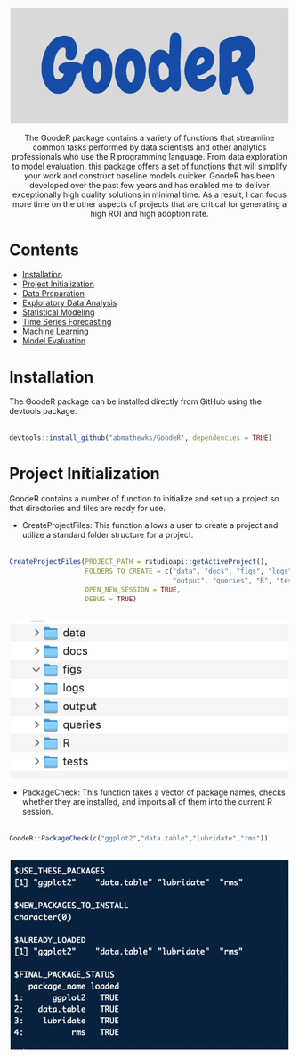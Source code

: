 
<p align = "center">
  <img width = "500" src = "https://github.com/abmathewks/GoodeR/blob/main/images/Logo.png">
</p>

<p align = "center">
  The GoodeR package contains a variety of functions that streamline common tasks performed by data scientists and
  other analytics professionals who use the R programming language. From data exploration to model evaluation, this 
  package offers a set of functions that will simplify your work and construct baseline models quicker. GoodeR has 
  been developed over the past few years and has enabled me to deliver exceptionally high quality solutions in minimal 
  time. As a result, I can focus more time on the other aspects of projects that are critical for generating a high ROI 
  and high adoption rate.
</p>


# Contents

- [Installation](#installation)
- [Project Initialization](#project-initialization)
- [Data Preparation](#data-preparation)
- [Exploratory Data Analysis](#exploratory-data-analysis)
- [Statistical Modeling](#statistical-modeling)
- [Time Series Forecasting](#time-series-forecasting)
- [Machine Learning](#machine-learning)
- [Model Evaluation](#model-evaluation)


# Installation

The GoodeR package can be installed directly from GitHub using the devtools package. 

```r

devtools::install_github("abmathewks/GoodeR", dependencies = TRUE)

```

# Project Initialization

GoodeR contains a number of function to initialize and set up a project so that directories and files are ready for use.

- CreateProjectFiles: This function allows a user to create a project and utilize a standard folder structure for a project.

```r

CreateProjectFiles(PROJECT_PATH = rstudioapi::getActiveProject(),
                   FOLDERS_TO_CREATE = c("data", "docs", "figs", "logs",
                                         "output", "queries", "R", "tests"),
                   OPEN_NEW_SESSION = TRUE,
                   DEBUG = TRUE)
                               
```

<p align = "center">
  <img width = "500" src = "https://github.com/abmathewks/GoodeR/blob/main/images/FolderStructure.png">
</p>

- PackageCheck: This function takes a vector of package names, checks whether they are installed, and imports all of them into the current R session.

```r

GoodeR::PackageCheck(c("ggplot2","data.table","lubridate","rms"))
                         
```                         

<p align = "center">
  <img width = "500" src = "https://github.com/abmathewks/GoodeR/blob/main/images/PackageCheck.png">
</p>





